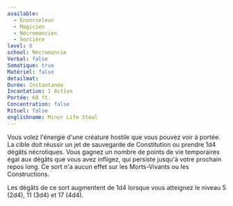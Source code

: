 ```yaml
---
available:
  - Ensorceleur
  - Magicien
  - Nécromancien
  - Sorcière
level: 0
school: Nécromancie
Verbal: false
Somatique: true
Matériel: false
detailmat: 
Durée: Instantanée
Incantation: 1 Action
Portée: 60 ft.
Concentration: false
Rituel: false
englishname: Minor Life Steal
---
```

Vous volez l'énergie d'une créature hostile que vous pouvez voir à portée. La cible doit réussir un jet de sauvegarde de Constitution ou prendre 1d4 dégâts nécrotiques. Vous gagnez un nombre de points de vie temporaires égal aux dégâts que vous avez infligez, qui persiste jusqu'à votre prochain repos long. Ce sort n'a aucun effet sur les Morts-Vivants ou les Constructions.

Les dégâts de ce sort augmentent de 1d4 lorsque vous atteignez le niveau 5 (2d4), 11 (3d4) et 17 (4d4).
